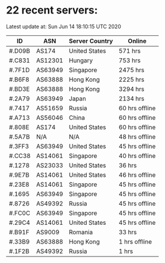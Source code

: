 # 22 recent servers:

Latest update at: Sun Jun 14 18:10:15 UTC 2020

| ID | ASN | Server Country | Online |
| -- | --- | -------------- | ------ |
| #.D09B | AS174 | United States | 571 hrs |
| #.C831 | AS12301 | Hungary | 753 hrs |
| #.7F1D | AS63949 | Singapore | 2475 hrs |
| #.B6F8 | AS63888 | Hong Kong | 2225 hrs |
| #.BD3E | AS63888 | Hong Kong | 3294 hrs |
| #.2A79 | AS63949 | Japan | 2134 hrs |
| #.7417 | AS51659 | Russia | 60 hrs offline |
| #.A713 | AS56046 | China | 60 hrs offline |
| #.808E | AS174 | United States | 60 hrs offline |
| #.5A7B | N/A | N/A | 48 hrs offline |
| #.3FF3 | AS63949 | United States | 45 hrs offline |
| #.CC38 | AS14061 | Singapore | 40 hrs offline |
| #.1278 | AS23033 | United States | 36 hrs |
| #.9E7B | AS14061 | United States | 46 hrs offline |
| #.23E8 | AS14061 | Singapore | 45 hrs offline |
| #.1695 | AS63949 | Singapore | 45 hrs offline |
| #.8726 | AS49392 | Russia | 45 hrs offline |
| #.FC0C | AS63949 | Singapore | 45 hrs offline |
| #.29C4 | AS14061 | United States | 45 hrs offline |
| #.B91F | AS9009 | Romania | 33 hrs |
| #.33B9 | AS63888 | Hong Kong | 1 hrs offline |
| #.1F2B | AS49392 | Russia | 1 hrs |

